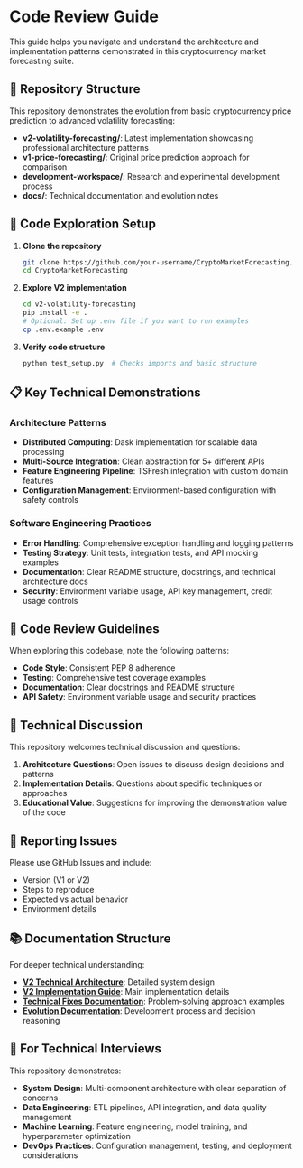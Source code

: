 # Code Review Guide

This guide helps you navigate and understand the architecture and implementation patterns demonstrated in this cryptocurrency market forecasting suite.

## 🎯 Repository Structure

This repository demonstrates the evolution from basic cryptocurrency price prediction to advanced volatility forecasting:

- **v2-volatility-forecasting/**: Latest implementation showcasing professional architecture patterns
- **v1-price-forecasting/**: Original price prediction approach for comparison
- **development-workspace/**: Research and experimental development process
- **docs/**: Technical documentation and evolution notes

## 🚀 Code Exploration Setup

1. **Clone the repository**
   ```bash
   git clone https://github.com/your-username/CryptoMarketForecasting.git
   cd CryptoMarketForecasting
   ```

2. **Explore V2 implementation**
   ```bash
   cd v2-volatility-forecasting
   pip install -e .
   # Optional: Set up .env file if you want to run examples
   cp .env.example .env
   ```

3. **Verify code structure**
   ```bash
   python test_setup.py  # Checks imports and basic structure
   ```

## 📋 Key Technical Demonstrations

### Architecture Patterns
- **Distributed Computing**: Dask implementation for scalable data processing
- **Multi-Source Integration**: Clean abstraction for 5+ different APIs
- **Feature Engineering Pipeline**: TSFresh integration with custom domain features  
- **Configuration Management**: Environment-based configuration with safety controls

### Software Engineering Practices
- **Error Handling**: Comprehensive exception handling and logging patterns
- **Testing Strategy**: Unit tests, integration tests, and API mocking examples
- **Documentation**: Clear README structure, docstrings, and technical architecture docs
- **Security**: Environment variable usage, API key management, credit usage controls

## 🔧 Code Review Guidelines

When exploring this codebase, note the following patterns:

- **Code Style**: Consistent PEP 8 adherence
- **Testing**: Comprehensive test coverage examples  
- **Documentation**: Clear docstrings and README structure
- **API Safety**: Environment variable usage and security practices

## 📝 Technical Discussion

This repository welcomes technical discussion and questions:

1. **Architecture Questions**: Open issues to discuss design decisions and patterns
2. **Implementation Details**: Questions about specific techniques or approaches
3. **Educational Value**: Suggestions for improving the demonstration value of the code

## 🐛 Reporting Issues

Please use GitHub Issues and include:
- Version (V1 or V2)
- Steps to reproduce
- Expected vs actual behavior
- Environment details

## 📚 Documentation Structure

For deeper technical understanding:

- **[V2 Technical Architecture](v2-volatility-forecasting/TECHNICAL_ARCHITECTURE.md)**: Detailed system design
- **[V2 Implementation Guide](v2-volatility-forecasting/README.md)**: Main implementation details
- **[Technical Fixes Documentation](docs/technical-fixes.md)**: Problem-solving approach examples
- **[Evolution Documentation](docs/)**: Development process and decision reasoning

## 🎯 For Technical Interviews

This repository demonstrates:
- **System Design**: Multi-component architecture with clear separation of concerns
- **Data Engineering**: ETL pipelines, API integration, and data quality management
- **Machine Learning**: Feature engineering, model training, and hyperparameter optimization
- **DevOps Practices**: Configuration management, testing, and deployment considerations